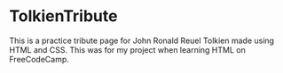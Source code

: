 # TolkienTribute
This is a practice tribute page for John Ronald Reuel Tolkien made using HTML and CSS. This was for my project when learning HTML on FreeCodeCamp.

